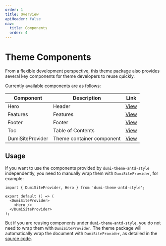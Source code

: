 ```yaml
---
order: 1
title: Overview
apiHeader: false
nav:
  title: Components
  order: 4
---
```


# Theme Components

From a flexible development perspective, this theme package also provides several key components for theme developers to reuse quickly.

Currently available components are as follows:

| Component        | Description               | Link                         |
| ---------------- | ------------------------- | ---------------------------- |
| Hero             | Header                    | [View](/components/hero)     |
| Features         | Features                  | [View](/components/features) |
| Footer           | Footer                    | [View](/components/Footer)   |
| Toc              | Table of Contents         | [View](/components/Toc)      |
| DumiSiteProvider | Theme container component | [View](/components/Toc)      |

## Usage

If you want to use the components provided by `dumi-theme-antd-style` independently, you need to manually wrap them with `DumiSiteProvider`, for example:

```tsx | pure
import { DumiSiteProvider, Hero } from 'dumi-theme-antd-style';

export default () => (
  <DumiSiteProvider>
    <Hero />
  </DumiSiteProvider>
);
```

But if you are reusing components under `dumi-theme-antd-style`, you do not need to wrap them with `DumiSiteProvider`. The theme package will automatically wrap the document with `DumiSiteProvider`, as detailed in the [source code](https://github.com/arvinxx/dumi-theme-antd-style/blob/master/src/layouts/DocLayout/index.tsx#L58).
